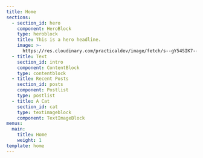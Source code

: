 ```yaml
---
title: Home
sections:
  - section_id: hero
    component: HeroBlock
    type: heroblock
    title: This is a hero headline.
    image: >-
      https://res.cloudinary.com/practicaldev/image/fetch/s--gY54SIK7--/c_fill,f_auto,fl_progressive,h_320,q_auto,w_320/https://dev-to-uploads.s3.amazonaws.com/uploads/user/profile_image/65221/60e1a137-a041-4e45-9685-9a9bd7b59b18.jpeg
  - title: Text
    section_id: intro
    component: ContentBlock
    type: contentblock
  - title: Recent Posts
    section_id: posts
    component: Postlist
    type: postlist
  - title: A Cat
    section_id: cat
    type: textimageblock
    component: TextImageBlock
menus:
  main:
    title: Home
    weight: 1
template: home
---
```


